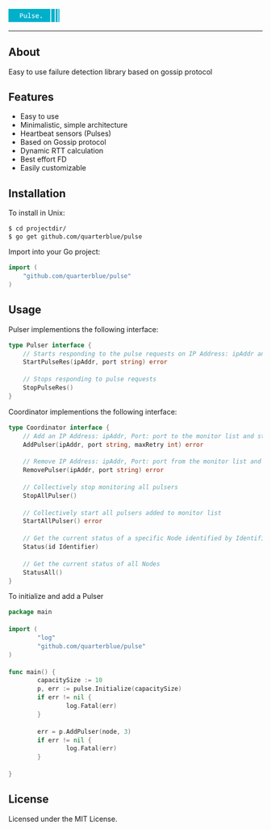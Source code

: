 
<p align="left">
        <img width="20%" src="https://raw.githubusercontent.com/quarterblue/pulse/main/static/pulselogo.png?token=ANKI23LN4KTYDEHVJKQIFVDBSF7L4" alt="Parsec logo">
</p>

---

## About

Easy to use failure detection library based on gossip protocol

## Features

- Easy to use
- Minimalistic, simple architecture
- Heartbeat sensors (Pulses)
- Based on Gossip protocol
- Dynamic RTT calculation
- Best effort FD
- Easily customizable


## Installation

To install in Unix:

```shell
$ cd projectdir/
$ go get github.com/quarterblue/pulse
```

Import into your Go project:

```go
import (
  	"github.com/quarterblue/pulse"
)
```


## Usage

Pulser implementions the following interface:

```go
type Pulser interface {
	// Starts responding to the pulse requests on IP Address: ipAddr and Port: port
	StartPulseRes(ipAddr, port string) error

	// Stops responding to pulse requests
	StopPulseRes()
}
```

Coordinator implementions the following interface:

```go
type Coordinator interface {
	// Add an IP Address: ipAddr, Port: port to the monitor list and start asking for pulses
	AddPulser(ipAddr, port string, maxRetry int) error

	// Remove IP Address: ipAddr, Port: port from the monitor list and stop asking for pulses
	RemovePulser(ipAddr, port string) error

	// Collectively stop monitoring all pulsers
	StopAllPulser()

	// Collectively start all pulsers added to monitor list
	StartAllPulser() error

	// Get the current status of a specific Node identified by Identifier
	Status(id Identifier)

	// Get the current status of all Nodes
	StatusAll()
}
```

To initialize and add a Pulser

```go
package main

import (
        "log"
        "github.com/quarterblue/pulse"
)

func main() {
        capacitySize := 10
        p, err := pulse.Initialize(capacitySize)
        if err != nil {
                log.Fatal(err)
        }
        
        err = p.AddPulser(node, 3)
        if err != nil {
                log.Fatal(err)
        }
        
}
```

## License

Licensed under the MIT License.
